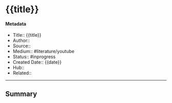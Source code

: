 # {{title}}
#### Metadata
- Title:: {{title}}
- Author::
- Source::
- Medium:: #literature/youtube
- Status:: #inprogress
- Created Date:: {{date}}
- Hub::
- Related::
---
## Summary
